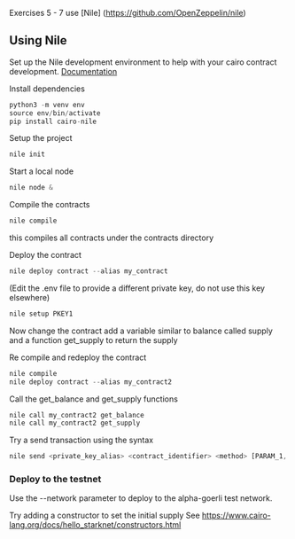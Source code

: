 Exercises 5 - 7 use [Nile] (https://github.com/OpenZeppelin/nile)

## Using Nile

Set up the Nile development environment to help with your cairo contract development.
[Documentation](https://github.com/OpenZeppelin/nile)


Install dependencies

```js
python3 -m venv env
source env/bin/activate
pip install cairo-nile
```


Setup the  project

```js
nile init
```

Start a local node

```js
nile node &
```

Compile the contracts
```js
nile compile
```
this compiles all contracts under the contracts directory

Deploy the contract 

```js
nile deploy contract --alias my_contract
``` 

(Edit the .env file to provide a different private key, do not use this key elsewhere)

```js
nile setup PKEY1
```

Now change the  contract
add a variable similar to balance called supply and a function get_supply to return the supply

Re compile and redeploy the contract

```js
nile compile 
nile deploy contract --alias my_contract2
```

Call the get_balance and get_supply functions

```js 
nile call my_contract2 get_balance
nile call my_contract2 get_supply
```

Try a send transaction using the syntax

```js
nile send <private_key_alias> <contract_identifier> <method> [PARAM_1, PARAM2...]
```


### Deploy to the testnet
Use the --network parameter to deploy to the alpha-goerli test network.

Try adding a constructor to set the initial supply
See https://www.cairo-lang.org/docs/hello_starknet/constructors.html



